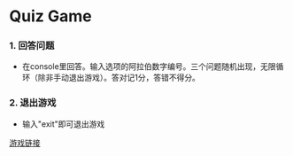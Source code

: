 # Quiz Game
### 1. 回答问题
- 在console里回答。输入选项的阿拉伯数字编号。三个问题随机出现，无限循环（除非手动退出游戏）。答对记1分，答错不得分。
### 2. 退出游戏
- 输入"exit"即可退出游戏

[游戏链接](https://uncomfortablynumb.github.io/Quiz-Game/)
